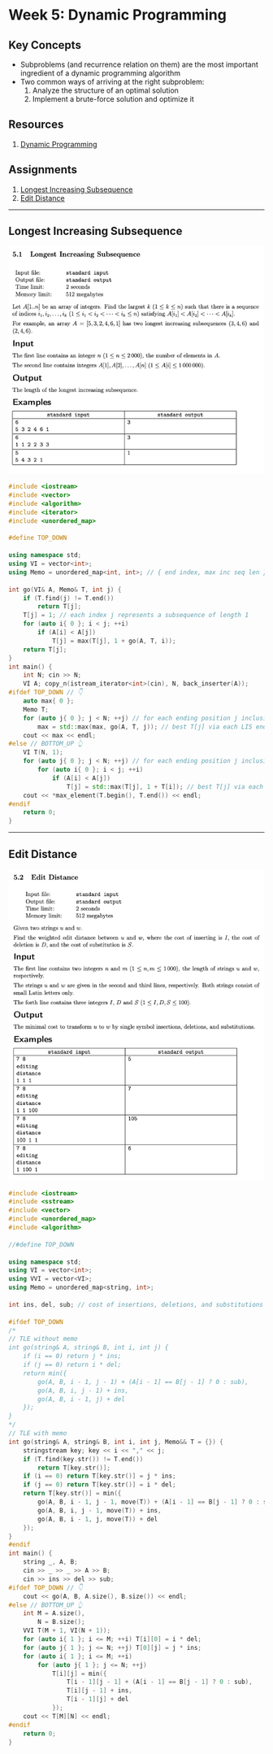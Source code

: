 # Week 5: Dynamic Programming
## Key Concepts
* Subproblems (and recurrence relation on them) are the most important ingredient of a dynamic programming algorithm
* Two common ways of arriving at the right subproblem:
	1. Analyze the structure of an optimal solution
	2. Implement a brute-force solution and optimize it

## Resources
1. [Dynamic Programming](docs/dynprog.pdf)

## Assignments
1. [Longest Increasing Subsequence](#longest-increasing-subsequence)
2. [Edit Distance](#edit-distance)

---

## Longest Increasing Subsequence

![](1_longest_increasing_subsequence/1_longest_increasing_subsequence.png)

```cpp
#include <iostream>
#include <vector>
#include <algorithm>
#include <iterator>
#include <unordered_map>

#define TOP_DOWN

using namespace std;
using VI = vector<int>;
using Memo = unordered_map<int, int>; // { end index, max inc seq len }

int go(VI& A, Memo& T, int j) {
    if (T.find(j) != T.end())
        return T[j];
    T[j] = 1; // each index j represents a subsequence of length 1
    for (auto i{ 0 }; i < j; ++i)
        if (A[i] < A[j])
            T[j] = max(T[j], 1 + go(A, T, i));
    return T[j];
}
int main() {
    int N; cin >> N;
    VI A; copy_n(istream_iterator<int>(cin), N, back_inserter(A));
#ifdef TOP_DOWN // 👇
    auto max{ 0 };
    Memo T;
    for (auto j{ 0 }; j < N; ++j) // for each ending position j inclusive
        max = std::max(max, go(A, T, j)); // best T[j] via each LIS ending at each position i < j where A[i] < A[j]
    cout << max << endl;
#else // BOTTOM_UP 👆
    VI T(N, 1);
    for (auto j{ 0 }; j < N; ++j) // for each ending position j inclusive
        for (auto i{ 0 }; i < j; ++i)
            if (A[i] < A[j])
                T[j] = std::max(T[j], 1 + T[i]); // best T[j] via each LIS ending at each position i < j where A[i] < A[j]
    cout << *max_element(T.begin(), T.end()) << endl;
#endif
    return 0;
}
```

---

## Edit Distance

![](2_edit_distance/2_edit_distance.png)

```cpp
#include <iostream>
#include <sstream>
#include <vector>
#include <unordered_map>
#include <algorithm>

//#define TOP_DOWN

using namespace std;
using VI = vector<int>;
using VVI = vector<VI>;
using Memo = unordered_map<string, int>;

int ins, del, sub; // cost of insertions, deletions, and substitutions

#ifdef TOP_DOWN
/*
// TLE without memo
int go(string& A, string& B, int i, int j) {
    if (i == 0) return j * ins;
    if (j == 0) return i * del;
    return min({
        go(A, B, i - 1, j - 1) + (A[i - 1] == B[j - 1] ? 0 : sub),
        go(A, B, i, j - 1) + ins,
        go(A, B, i - 1, j) + del
    });
}
*/
// TLE with memo
int go(string& A, string& B, int i, int j, Memo&& T = {}) {
    stringstream key; key << i << "," << j;
    if (T.find(key.str()) != T.end())
        return T[key.str()];
    if (i == 0) return T[key.str()] = j * ins;
    if (j == 0) return T[key.str()] = i * del;
    return T[key.str()] = min({
        go(A, B, i - 1, j - 1, move(T)) + (A[i - 1] == B[j - 1] ? 0 : sub),
        go(A, B, i, j - 1, move(T)) + ins,
        go(A, B, i - 1, j, move(T)) + del
    });
}
#endif
int main() {
    string _, A, B;
    cin >> _ >> _ >> A >> B;
    cin >> ins >> del >> sub;
#ifdef TOP_DOWN // 👇
    cout << go(A, B, A.size(), B.size()) << endl;
#else // BOTTOM_UP 👆
    int M = A.size(),
        N = B.size();
    VVI T(M + 1, VI(N + 1));
    for (auto i{ 1 }; i <= M; ++i) T[i][0] = i * del;
    for (auto j{ 1 }; j <= N; ++j) T[0][j] = j * ins;
    for (auto i{ 1 }; i <= M; ++i)
        for (auto j{ 1 }; j <= N; ++j)
            T[i][j] = min({
                T[i - 1][j - 1] + (A[i - 1] == B[j - 1] ? 0 : sub),
                T[i][j - 1] + ins,
                T[i - 1][j] + del
            });
    cout << T[M][N] << endl;
#endif
    return 0;
}
```